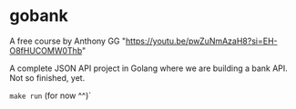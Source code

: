 # gobank

A free course by Anthony GG "https://youtu.be/pwZuNmAzaH8?si=EH-O8fHUCOMW0Thb"

A complete JSON API project in Golang where we are building a bank API.
Not so finished, yet.

`make run` (for now ^^)`
